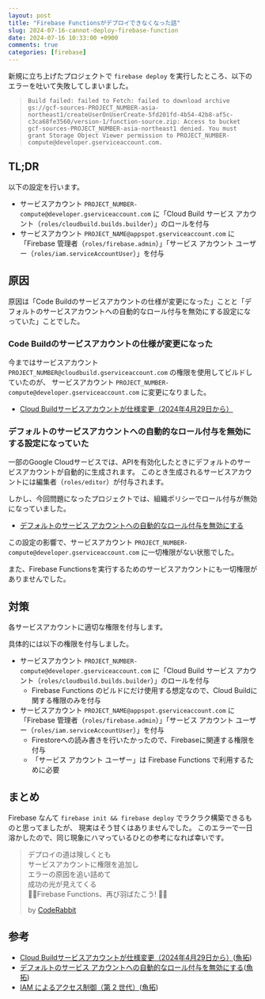 ```yaml
---
layout: post
title: "Firebase Functionsがデプロイできなくなった話"
slug: 2024-07-16-cannot-deploy-firebase-function
date: 2024-07-16 10:33:00 +0900
comments: true
categories: [firebase]
---
```


新規に立ち上げたプロジェクトで `firebase deploy` を実行したところ、以下のエラーを吐いて失敗してしまいました。

> `Build failed: failed to Fetch: failed to download archive gs://gcf-sources-PROJECT_NUMBER-asia-northeast1/createUserOnUserCreate-5fd201fd-4b54-42b8-af5c-c3ca68fe3560/version-1/function-source.zip: Access to bucket gcf-sources-PROJECT_NUMBER-asia-northeast1 denied. You must grant Storage Object Viewer permission to PROJECT_NUMBER-compute@developer.gserviceaccount.com.`

## TL;DR

以下の設定を行います。

- サービスアカウント `PROJECT_NUMBER-compute@developer.gserviceaccount.com` に「Cloud Build サービス アカウント（`roles/cloudbuild.builds.builder`）」のロールを付与
- サービスアカウント `PROJECT_NAME@appspot.gserviceaccount.com` に「Firebase 管理者（`roles/firebase.admin`）」「サービス アカウント ユーザー（`roles/iam.serviceAccountUser`）」を付与

## 原因

原因は「Code Buildのサービスアカウントの仕様が変更になった」ことと「デフォルトのサービスアカウントへの自動的なロール付与を無効にする設定になっていた」ことでした。

### Code Buildのサービスアカウントの仕様が変更になった

今まではサービスアカウント `PROJECT_NUMBER@cloudbuild.gserviceaccount.com` の権限を使用してビルドしていたのが、
サービスアカウント `PROJECT_NUMBER-compute@developer.gserviceaccount.com` に変更になりました。

- [Cloud Buildサービスアカウントが仕様変更（2024年4月29日から）](https://blog.g-gen.co.jp/entry/cloud-build-service-account-changes)

### デフォルトのサービスアカウントへの自動的なロール付与を無効にする設定になっていた

一部のGoogle Cloudサービスでは、APIを有効化したときにデフォルトのサービスアカウントが自動的に生成されます。
このとき生成されるサービスアカウントには編集者（`roles/editor`）が付与されます。

しかし、今回問題になったプロジェクトでは、組織ポリシーでロール付与が無効になっていました。

- [デフォルトのサービス アカウントへの自動的なロール付与を無効にする](https://cloud.google.com/resource-manager/docs/organization-policy/restricting-service-accounts?hl=ja#disable_service_account_default_grants)

この設定の影響で、サービスアカウント `PROJECT_NUMBER-compute@developer.gserviceaccount.com` に一切権限がない状態でした。

また、Firebase Functionsを実行するためのサービスアカウントにも一切権限がありませんでした。

## 対策

各サービスアカウントに適切な権限を付与します。

具体的には以下の権限を付与しました。

- サービスアカウント `PROJECT_NUMBER-compute@developer.gserviceaccount.com` に「Cloud Build サービス アカウント（`roles/cloudbuild.builds.builder`）」のロールを付与
  - Firebase Functions のビルドにだけ使用する想定なので、Cloud Buildに関する権限のみを付与
- サービスアカウント `PROJECT_NAME@appspot.gserviceaccount.com` に「Firebase 管理者（`roles/firebase.admin`）」「サービス アカウント ユーザー（`roles/iam.serviceAccountUser`）」を付与
  - Firestoreへの読み書きを行いたかったので、Firebaseに関連する権限を付与
  - 「サービス アカウント ユーザー」は Firebase Functions で利用するために必要

## まとめ

Firebase なんて `firebase init && firebase deploy` でラクラク構築できるものと思ってましたが、
現実はそう甘くはありませんでした。
このエラーで一日溶かしたので、同じ現象にハマっているひとの参考になれば幸いです。

> デプロイの道は険しくとも\
> サービスアカウントに権限を追加し\
> エラーの原因を追い詰めて\
> 成功の光が見えてくる\
> 🎉🐇Firebase Functions、再び羽ばたこう! 🚀🎉
>
> by [CodeRabbit](https://coderabbit.ai/)

## 参考

- [Cloud Buildサービスアカウントが仕様変更（2024年4月29日から）](https://blog.g-gen.co.jp/entry/cloud-build-service-account-changes)([魚拓](https://megalodon.jp/2024-0716-1057-58/https://blog.g-gen.co.jp:443/entry/cloud-build-service-account-changes))
- [デフォルトのサービス アカウントへの自動的なロール付与を無効にする](https://cloud.google.com/resource-manager/docs/organization-policy/restricting-service-accounts?hl=ja#disable_service_account_default_grants)([魚拓](https://megalodon.jp/2024-0716-1059-10/https://cloud.google.com:443/resource-manager/docs/organization-policy/restricting-service-accounts?hl=ja))
- [IAM によるアクセス制御（第 2 世代）](https://cloud.google.com/functions/docs/concepts/iam?hl=ja)([魚拓](https://megalodon.jp/2024-0716-1101-26/https://cloud.google.com:443/functions/docs/concepts/iam?hl=ja))
